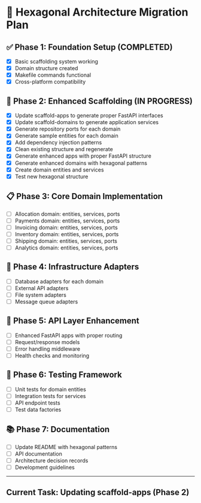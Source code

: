 # 🎯 Hexagonal Architecture Migration Plan

## ✅ Phase 1: Foundation Setup (COMPLETED)
- [x] Basic scaffolding system working
- [x] Domain structure created
- [x] Makefile commands functional
- [x] Cross-platform compatibility

## 🔄 Phase 2: Enhanced Scaffolding (IN PROGRESS)
- [x] Update scaffold-apps to generate proper FastAPI interfaces
- [x] Update scaffold-domains to generate application services
- [x] Generate repository ports for each domain
- [x] Generate sample entities for each domain
- [x] Add dependency injection patterns
- [x] Clean existing structure and regenerate
- [x] Generate enhanced apps with proper FastAPI structure
- [x] Generate enhanced domains with hexagonal patterns
- [x] Create domain entities and services
- [x] Test new hexagonal structure

## 📋 Phase 3: Core Domain Implementation
- [ ] Allocation domain: entities, services, ports
- [ ] Payments domain: entities, services, ports
- [ ] Invoicing domain: entities, services, ports
- [ ] Inventory domain: entities, services, ports
- [ ] Shipping domain: entities, services, ports
- [ ] Analytics domain: entities, services, ports

## 🔧 Phase 4: Infrastructure Adapters
- [ ] Database adapters for each domain
- [ ] External API adapters
- [ ] File system adapters
- [ ] Message queue adapters

## 🚀 Phase 5: API Layer Enhancement
- [ ] Enhanced FastAPI apps with proper routing
- [ ] Request/response models
- [ ] Error handling middleware
- [ ] Health checks and monitoring

## 🧪 Phase 6: Testing Framework
- [ ] Unit tests for domain entities
- [ ] Integration tests for services
- [ ] API endpoint tests
- [ ] Test data factories

## 📚 Phase 7: Documentation
- [ ] Update README with hexagonal patterns
- [ ] API documentation
- [ ] Architecture decision records
- [ ] Development guidelines

---

## Current Task: Updating scaffold-apps (Phase 2)

